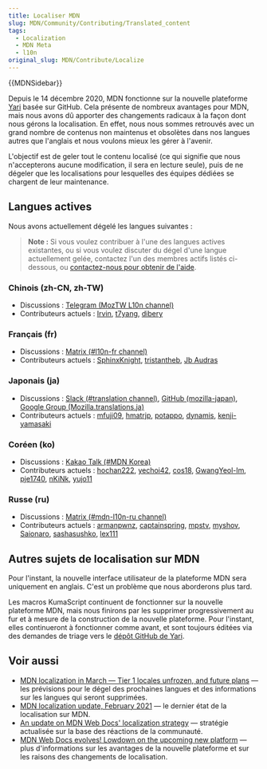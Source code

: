 ```yaml
---
title: Localiser MDN
slug: MDN/Community/Contributing/Translated_content
tags:
  - Localization
  - MDN Meta
  - l10n
original_slug: MDN/Contribute/Localize
---
```

{{MDNSidebar}}

Depuis le 14 décembre 2020, MDN fonctionne sur la nouvelle plateforme [Yari](https://github.com/mdn/yari) basée sur GitHub. Cela présente de nombreux avantages pour MDN, mais nous avons dû apporter des changements radicaux à la façon dont nous gérons la localisation. En effet, nous nous sommes retrouvés avec un grand nombre de contenus non maintenus et obsolètes dans nos langues autres que l'anglais et nous voulons mieux les gérer à l'avenir.

L'objectif est de geler tout le contenu localisé (ce qui signifie que nous n'accepterons aucune modification, il sera en lecture seule), puis de ne dégeler que les localisations pour lesquelles des équipes dédiées se chargent de leur maintenance.

## Langues actives

Nous avons actuellement dégelé les langues suivantes :

> **Note :** Si vous voulez contribuer à l'une des langues actives existantes, ou si vous voulez discuter du dégel d'une langue actuellement gelée, contactez l'un des membres actifs listés ci-dessous, ou [contactez-nous pour obtenir de l'aide](/fr/docs/MDN/Contribute/Getting_started#step_4_ask_for_help).

### Chinois (zh-CN, zh-TW)

- Discussions : [Telegram (MozTW L10n channel)](https://moztw.org/tg)
- Contributeurs actuels : [Irvin](https://github.com/irvin), [t7yang](https://github.com/t7yang), [dibery](https://github.com/dibery)

### Français (fr)

- Discussions : [Matrix (#l10n-fr channel)](https://chat.mozilla.org/#/room/#l10n-fr:mozilla.org)
- Contributeurs actuels : [SphinxKnight](https://github.com/SphinxKnight), [tristantheb](https://github.com/tristantheb), [Jb Audras](https://github.com/audrasjb)

### Japonais (ja)

- Discussions : [Slack (#translation channel)](https://mozillajp.slack.com/), [GitHub (mozilla-japan)](https://github.com/mozilla-japan/translation), [Google Group (Mozilla.translations.ja)](https://groups.google.com/forum/#!forum/mozilla-translations-ja)
- Contributeurs actuels : [mfuji09](https://github.com/mfuji09), [hmatrjp](https://github.com/hmatrjp), [potappo](https://github.com/potappo), [dynamis](https://github.com/dynamis), [kenji-yamasaki](https://github.com/kenji-yamasaki)

### Coréen (ko)

- Discussions : [Kakao Talk (#MDN Korea)](https://open.kakao.com/o/gdfG288c)
- Contributeurs actuels : [hochan222](https://github.com/hochan222), [yechoi42](https://github.com/yechoi42), [cos18](https://github.com/cos18), [GwangYeol-Im](https://github.com/GwangYeol-Im), [pje1740](https://github.com/pje1740), [nKiNk](https://github.com/nKiNk), [yujo11](https://github.com/yujo11)

### Russe (ru)

- Discussions : [Matrix (#mdn-l10n-ru channel)](https://chat.mozilla.org/#/room/#mdn-l10n-ru:mozilla.org)
- Contributeurs actuels : [armanpwnz](https://github.com/armanpwnz), [captainspring](https://github.com/captainspring), [mpstv](https://github.com/mpstv), [myshov](https://github.com/myshov), [Saionaro](https://github.com/Saionaro), [sashasushko](https://github.com/sashasushko), [lex111](https://github.com/lex111)

## Autres sujets de localisation sur MDN

Pour l'instant, la nouvelle interface utilisateur de la plateforme MDN sera uniquement en anglais. C'est un problème que nous aborderons plus tard.

Les macros KumaScript continuent de fonctionner sur la nouvelle plateforme MDN, mais nous finirons par les supprimer progressivement au fur et à mesure de la construction de la nouvelle plateforme. Pour l'instant, elles continueront à fonctionner comme avant, et sont toujours éditées via des demandes de triage vers le [dépôt GitHub de Yari](https://github.com/mdn/yari/tree/main/kumascript/macros).

## Voir aussi

- [MDN localization in March — Tier 1 locales unfrozen, and future plans](https://hacks.mozilla.org/2021/03/mdn-localization-in-march-tier-1-locales-unfrozen-and-future-plans/) — les prévisions pour le dégel des prochaines langues et des informations sur les langues qui seront supprimées.
- [MDN localization update, February 2021](https://hacks.mozilla.org/mdn-localization-update-february-2021/) — le dernier état de la localisation sur MDN.
- [An update on MDN Web Docs' localization strategy](https://hacks.mozilla.org/an-update-on-mdn-web-docs-localization-strategy/) — stratégie actualisée sur la base des réactions de la communauté.
- [MDN Web Docs evolves! Lowdown on the upcoming new platform](https://hacks.mozilla.org/mdn-web-docs-evolves-lowdown-on-the-upcoming-new-platform/) — plus d'informations sur les avantages de la nouvelle plateforme et sur les raisons des changements de localisation.
